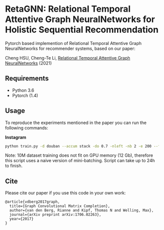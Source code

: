 # RetaGNN: Relational Temporal Attentive Graph NeuralNetworks for Holistic Sequential Recommendation
Pytorch based implemention of Relational Temporal Attentive Graph NeuralNetworks for recommender systems, based on our paper:

Cheng HSU, Cheng-Te Li, [Relational Temporal Attentive Graph NeuralNetworks](https://arxiv.org/abs/1706.02263) (2021)

## Requirements

  * Python 3.6
  * Pytorch (1.4)
 
 ## Usage

To reproduce the experiments mentioned in the paper you can run the following commands:

**Instagram**
```bash
python train.py -d douban --accum stack -do 0.7 -nleft -nb 2 -e 200 --features --feat_hidden 64 --testing 
```
Note: 10M dataset training does not fit on GPU memory (12 Gb), therefore this script uses a naive version of mini-batching.
Script can take up to 24h to finish.

## Cite

Please cite our paper if you use this code in your own work:

```
@article{vdberg2017graph,
  title={Graph Convolutional Matrix Completion},
  author={van den Berg, Rianne and Kipf, Thomas N and Welling, Max},
  journal={arXiv preprint arXiv:1706.02263},
  year={2017}
}
```
